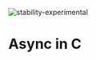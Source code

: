 ![stability-experimental](https://img.shields.io/badge/stability-experimental-orange.svg)

# Async in C
